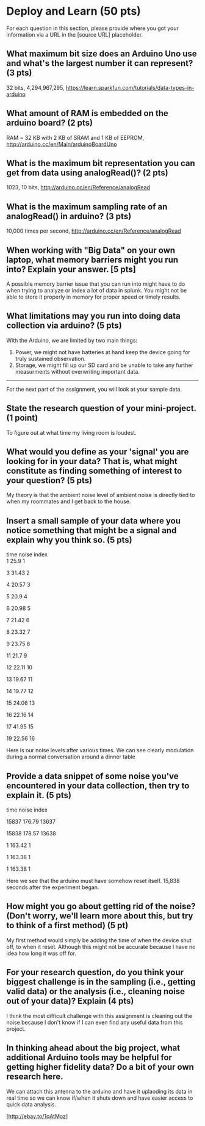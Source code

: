 Deploy and Learn (50 pts)
========

For each question in this section, please provide where you got your information via a URL in the [source URL] placeholder.  

## What maximum bit size does an Arduino Uno use and what's the largest number it can represent? (3 pts)

32 bits,
4,294,967,295,
https://learn.sparkfun.com/tutorials/data-types-in-arduino

## What amount of RAM is embedded on the arduino board? (2 pts)

RAM = 32 KB with 2 KB of SRAM and 1 KB of EEPROM,
http://arduino.cc/en/Main/arduinoBoardUno

## What is the maximum bit representation you can get from data using analogRead()?   (2 pts)

1023,
10 bits,
http://arduino.cc/en/Reference/analogRead

## What is the maximum sampling rate of an analogRead() in arduino? (3 pts)

10,000 times per second,
http://arduino.cc/en/Reference/analogRead

## When working with "Big Data" on your own laptop, what memory barriers might you run into?  Explain your answer. [5 pts]

A possible memory barrier issue that you can run into might have to do when trying to analyze or index a lot of data in splunk. You might not be able to store it properly in memory for proper speed or timely results.


## What limitations may you run into doing data collection via arduino? (5 pts)

With the Arduino, we are limited by two main things: 
1. Power, we might not have batteries at hand keep the device going for truly sustained observation. 
2. Storage, we might fill up our SD card and be unable to take any further measurments without overwriting important data. 

--------------------

For the next part of the assignment, you will look at your sample data.

## State the research question of your mini-project. (1 point)
To figure out at what time my living room is loudest. 

## What would you define as your 'signal' you are looking for in your data?  That is, what might constitute as finding something of interest to your question? (5 pts)

My theory is that the ambient noise level of ambient noise is directly tied to when my roommates and I get back to the house. 

## Insert a small sample of your data where you notice something that might be a signal and explain why you think so. (5 pts)

time    noise       index	
1		25.9		1	
		
3		31.43		2
		
4		20.57		3
		
5		20.9		4	
		
6		20.98		5
		
7		21.42		6
		
8		23.32		7
		
9		23.75		8
		
11		21.7		9	
			
12		22.11		10
		
13		19.67		11
		
14		19.77		12
		
15		24.06		13
		
16		22.16		14
		
17		41.95		15
		
19		22.56		16

Here is our noise levels after various times. We can see  clearly modulation during a normal conversation around a dinner table

## Provide a data snippet of some noise you've encountered in your data collection, then try to explain it. (5 pts)  

time 	noise 	index

15837	176.79	13637
		
15838	178.57	13638
		
1		163.42	1
		
1		163.38	1
		
1		163.38	1

Here we see that the arduino must have somehow reset itself. 15,838 seconds after the experiment began. 

## How might you go about getting rid of the noise? (Don't worry, we'll learn more about this, but try to think of a first method) (5 pt)

My first method would simply be adding the time of when the device shut off, to when it reset. Although this might not be accurate because I have no idea how long it was off for. 

## For your research question, do you think your biggest challenge is in the sampling (i.e., getting valid data) or the analysis (i.e., cleaning noise out of your data)?  Explain (4 pts)

I think the most difficult challenge with this assignment is cleaning out the noise because I don't know if I can even find any useful data from this project. 

## In thinking ahead about the big project, what additional Arduino tools may be helpful for getting higher fidelity data?  Do a bit of your own research here.

We can attach this antenna to the arduino and have it uplaoding its data in real time so we can know if/when it shuts down and have easier access to quick data analysis. 

[http://ebay.to/1qAtMoz]
